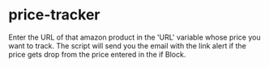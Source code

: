 # price-tracker
Enter the URL of that amazon product in the 'URL' variable whose price you want to track.
The script will send you the email with the link alert if the price gets drop from the price entered in the if Block.
